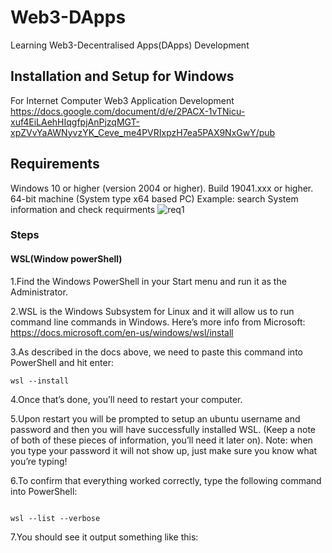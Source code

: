 # Web3-DApps
Learning Web3-Decentralised Apps(DApps) Development
## Installation and Setup for Windows
For Internet Computer Web3 Application Development <br>
https://docs.google.com/document/d/e/2PACX-1vTNicu-xuf4EiLAehHIqgfpjAnPjzqMGT-xpZVvYaAWNyvzYK_Ceve_me4PVRIxpzH7ea5PAX9NxGwY/pub
## Requirements
Windows 10 or higher (version 2004 or higher). Build 19041.xxx or higher.
64-bit machine (System type x64 based PC)
Example: search System information and check requirments 
![req1](https://github.com/DEvackemann/Web3-DApps/assets/150266045/6839a4a9-a8ce-486b-8f86-99f9db3b8068)
### Steps
#### WSL(Window powerShell)
1.Find the Windows PowerShell in your Start menu and run it as the Administrator.

2.WSL is the Windows Subsystem for Linux and it will allow us to run command line commands in Windows. Here’s more info from Microsoft: ​​
https://docs.microsoft.com/en-us/windows/wsl/install

3.As described in the docs above, we need to paste this command into PowerShell and hit enter:

```
wsl --install
```
4.Once that’s done, you’ll need to restart your computer.

5.Upon restart you will be prompted to setup an ubuntu username and password and then you will have successfully installed WSL. (Keep a note of both of these pieces of information, you’ll need it later on).
Note: when you type your password it will not show up, just make sure you know what you’re typing!

6.To confirm that everything worked correctly, type the following command into PowerShell:
```

wsl --list --verbose
```
7.You should see it output something like this:


## 
